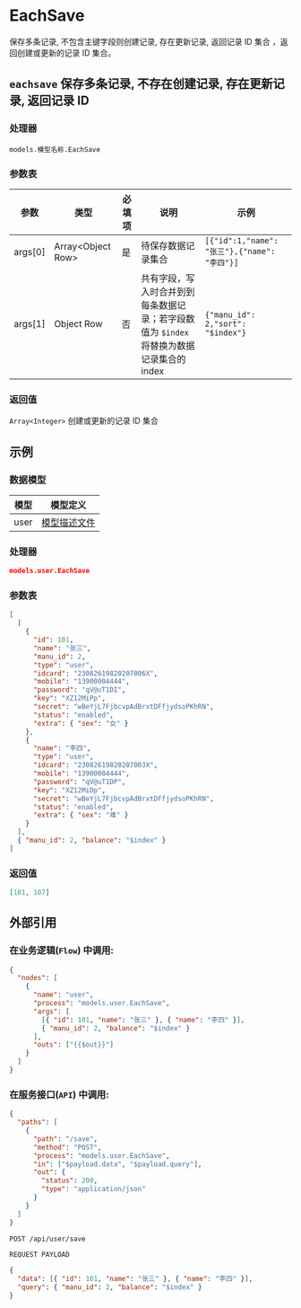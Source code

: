 # EachSave

保存多条记录, 不包含主键字段则创建记录, 存在更新记录, 返回记录 ID 集合 ，返回创建或更新的记录 ID 集合。

## `eachsave` 保存多条记录, 不存在创建记录, 存在更新记录, 返回记录 ID

### 处理器

`models.模型名称.EachSave`

### 参数表

| 参数    | 类型                | 必填项 | 说明                                                                                     | 示例                                         |
| ------- | ------------------- | ------ | ---------------------------------------------------------------------------------------- | -------------------------------------------- |
| args[0] | Array\<Object Row\> | 是     | 待保存数据记录集合                                                                       | `[{"id":1,"name": "张三"},{"name": "李四"}]` |
| args[1] | Object Row          | 否     | 共有字段，写入时合并到到每条数据记录；若字段数值为 `$index` 将替换为数据记录集合的 index | `{"manu_id": 2,"sort": "$index"}`            |

### 返回值

`Array<Integer>` 创建或更新的记录 ID 集合

## 示例

### 数据模型

| 模型 | 模型定义                              |
| ---- | ------------------------------------- |
| user | [模型描述文件](../examples/user.json) |

### 处理器

```json
models.user.EachSave
```

### 参数表

```json
[
  [
    {
      "id": 101,
      "name": "张三",
      "manu_id": 2,
      "type": "user",
      "idcard": "23082619820207006X",
      "mobile": "13900004444",
      "password": "qV@uT1DI",
      "key": "XZ12MiPp",
      "secret": "wBeYjL7FjbcvpAdBrxtDFfjydsoPKhRN",
      "status": "enabled",
      "extra": { "sex": "女" }
    },
    {
      "name": "李四",
      "type": "user",
      "idcard": "23082619820207003X",
      "mobile": "13900004444",
      "password": "qV@uT1DP",
      "key": "XZ12MiDp",
      "secret": "wBeYjL7FjbcvpAdBrxtDFfjydsoPKhRN",
      "status": "enabled",
      "extra": { "sex": "难" }
    }
  ],
  { "manu_id": 2, "balance": "$index" }
]
```

### 返回值

```json
[101, 107]
```

## 外部引用

### 在业务逻辑(`Flow`) 中调用:

```json
{
  "nodes": [
    {
      "name": "user",
      "process": "models.user.EachSave",
      "args": [
        [{ "id": 101, "name": "张三" }, { "name": "李四" }],
        { "manu_id": 2, "balance": "$index" }
      ],
      "outs": ["{{$out}}"]
    }
  ]
}
```

### 在服务接口(`API`) 中调用:

```json
{
  "paths": [
    {
      "path": "/save",
      "method": "POST",
      "process": "models.user.EachSave",
      "in": ["$payload.data", "$payload.query"],
      "out": {
        "status": 200,
        "type": "application/json"
      }
    }
  ]
}
```

```bash
POST /api/user/save
```

`REQUEST PAYLOAD`

```json
{
  "data": [{ "id": 101, "name": "张三" }, { "name": "李四" }],
  "query": { "manu_id": 2, "balance": "$index" }
}
```
